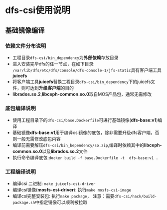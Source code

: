 # dfs-csi使用说明
## 基础镜像编译
### 依赖文件分布说明
* 工程目录`dfs-csi/bin_dependency`为**外部依赖**存放目录
* 进入安装完毕dfs的任一节点，在如下目录: `/var/lib/dfs/etc/dfs/console/dfs-console-1/jfs-static`具有客户端工具**juicefs**
* 将客户端工具**juicefs**替换工程目录`dfs-csi/bin_dependency`下的juicefs文件，则可达到**升级客户端**的目的
* **librados.so.2**,**libceph-common.so.0**取自MOS产品包，通常无需修改

### 底包编译说明
* 使用工程目录下的`dfs-csi/base.Dockerfile`可进行基础镜像(**dfs-base:v1**)编译
* 基础镜像**dfs-base:v1**用于编译csi镜像的底包，除非需要升级dfs客户端，否则一般无需修改底包内容
* 编译前需要解压`dfs-csi/bin_bependency/so.zip`,编译时依赖其中的**libceph-common.so.0**以及**librados.so.2**文件
* 执行命令编译底包:`docker build -f base.Dockerfile -t  dfs-base:v1 .`

### 工程编译说明
* 编译csi 二进制: `make juicefs-csi-driver`
* 编译csi镜像(**mosfs-csi-driver**): 执行`make mosfs-csi-image`
* 编译csi完整安装包: 执行`make package`， 注意：需要`dfs-csi/hack/build-package.sh`中指定镜像可以顺利被拉取